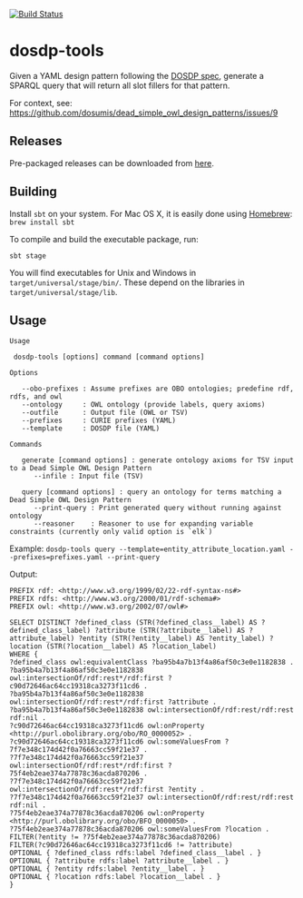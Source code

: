 [![Build Status](https://travis-ci.org/balhoff/dosdp-tools.svg?branch=master)](https://travis-ci.org/balhoff/dosdp-tools)

# dosdp-tools

Given a YAML design pattern following the [DOSDP spec](https://github.com/dosumis/dead_simple_owl_design_patterns), generate a SPARQL query that will return all slot fillers for that pattern.

For context, see:
https://github.com/dosumis/dead_simple_owl_design_patterns/issues/9

## Releases
Pre-packaged releases can be downloaded from [here](https://github.com/balhoff/dosdp-tools/releases).

## Building

Install `sbt` on your system. For Mac OS X, it is easily done using [Homebrew](http://brew.sh): `brew install sbt`

To compile and build the executable package, run:

`sbt stage`

You will find executables for Unix and Windows in `target/universal/stage/bin/`. These depend on the libraries in `target/universal/stage/lib`.

## Usage

```
Usage

 dosdp-tools [options] command [command options]

Options

   --obo-prefixes : Assume prefixes are OBO ontologies; predefine rdf, rdfs, and owl
   --ontology     : OWL ontology (provide labels, query axioms)
   --outfile      : Output file (OWL or TSV)
   --prefixes     : CURIE prefixes (YAML)
   --template     : DOSDP file (YAML)

Commands

   generate [command options] : generate ontology axioms for TSV input to a Dead Simple OWL Design Pattern
      --infile : Input file (TSV)

   query [command options] : query an ontology for terms matching a Dead Simple OWL Design Pattern
      --print-query : Print generated query without running against ontology
      --reasoner    : Reasoner to use for expanding variable constraints (currently only valid option is `elk`)
```

Example: `dosdp-tools query --template=entity_attribute_location.yaml --prefixes=prefixes.yaml --print-query`

Output:
```sparql
PREFIX rdf: <http://www.w3.org/1999/02/22-rdf-syntax-ns#>
PREFIX rdfs: <http://www.w3.org/2000/01/rdf-schema#>
PREFIX owl: <http://www.w3.org/2002/07/owl#>

SELECT DISTINCT ?defined_class (STR(?defined_class__label) AS ?defined_class_label) ?attribute (STR(?attribute__label) AS ?attribute_label) ?entity (STR(?entity__label) AS ?entity_label) ?location (STR(?location__label) AS ?location_label)
WHERE {
?defined_class owl:equivalentClass ?ba95b4a7b13f4a86af50c3e0e1182838 .
?ba95b4a7b13f4a86af50c3e0e1182838 owl:intersectionOf/rdf:rest*/rdf:first ?c90d72646ac64cc19318ca3273f11cd6 .
?ba95b4a7b13f4a86af50c3e0e1182838 owl:intersectionOf/rdf:rest*/rdf:first ?attribute .
?ba95b4a7b13f4a86af50c3e0e1182838 owl:intersectionOf/rdf:rest/rdf:rest rdf:nil .
?c90d72646ac64cc19318ca3273f11cd6 owl:onProperty <http://purl.obolibrary.org/obo/RO_0000052> .
?c90d72646ac64cc19318ca3273f11cd6 owl:someValuesFrom ?7f7e348c174d42f0a76663cc59f21e37 .
?7f7e348c174d42f0a76663cc59f21e37 owl:intersectionOf/rdf:rest*/rdf:first ?75f4eb2eae374a77878c36acda870206 .
?7f7e348c174d42f0a76663cc59f21e37 owl:intersectionOf/rdf:rest*/rdf:first ?entity .
?7f7e348c174d42f0a76663cc59f21e37 owl:intersectionOf/rdf:rest/rdf:rest rdf:nil .
?75f4eb2eae374a77878c36acda870206 owl:onProperty <http://purl.obolibrary.org/obo/BFO_0000050> .
?75f4eb2eae374a77878c36acda870206 owl:someValuesFrom ?location .
FILTER(?entity != ?75f4eb2eae374a77878c36acda870206)
FILTER(?c90d72646ac64cc19318ca3273f11cd6 != ?attribute)
OPTIONAL { ?defined_class rdfs:label ?defined_class__label . }
OPTIONAL { ?attribute rdfs:label ?attribute__label . }
OPTIONAL { ?entity rdfs:label ?entity__label . }
OPTIONAL { ?location rdfs:label ?location__label . }
}
```
